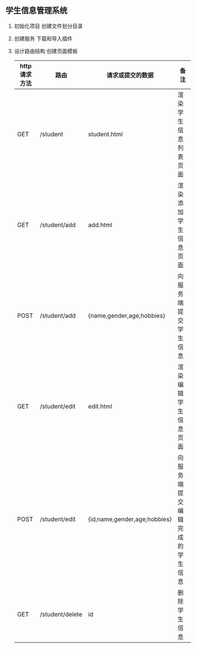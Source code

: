 ## 学生信息管理系统

1. 初始化项目 创建文件划分目录

2. 创建服务 下载和导入插件

3. 设计路由结构  创建页面模板

   | http请求方法 | 路由            | 请求或提交的数据             | 备注                           |
   | ------------ | --------------- | ---------------------------- | ------------------------------ |
   | GET          | /student        | student.html                 | 渲染学生信息列表页面           |
   | GET          | /student/add    | add.html                     | 渲染添加学生信息页面           |
   | POST         | /student/add    | {name,gender,age,hobbies}    | 向服务端提交学生信息           |
   | GET          | /student/edit   | edit.html                    | 渲染编辑学生信息页面           |
   | POST         | /student/edit   | {id,name,gender,age,hobbies} | 向服务端提交编辑完成的学生信息 |
   | GET          | /student/delete | id                           | 删除学生信息                   |

   

   

   